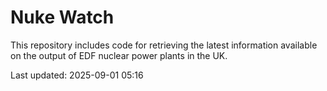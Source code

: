 # Nuke Watch

This repository includes code for retrieving the latest information available on the output of EDF nuclear power plants in the UK.

Last updated: 2025-09-01 05:16